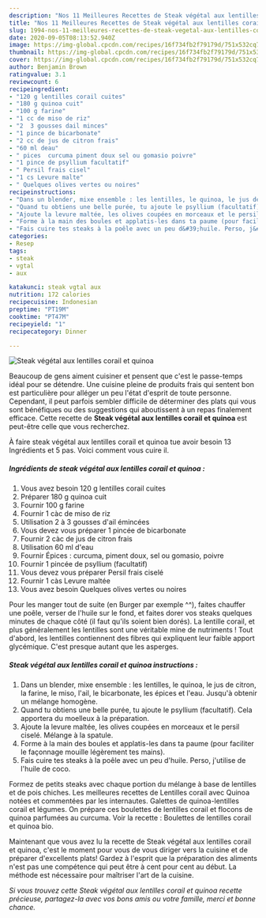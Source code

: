 ```yaml
---
description: "Nos 11 Meilleures Recettes de Steak végétal aux lentilles corail et quinoa"
title: "Nos 11 Meilleures Recettes de Steak végétal aux lentilles corail et quinoa"
slug: 1994-nos-11-meilleures-recettes-de-steak-vegetal-aux-lentilles-corail-et-quinoa
date: 2020-09-05T08:13:52.940Z
image: https://img-global.cpcdn.com/recipes/16f734fb2f79179d/751x532cq70/steak-vegetal-aux-lentilles-corail-et-quinoa-photo-principale-de-la-recette.jpg
thumbnail: https://img-global.cpcdn.com/recipes/16f734fb2f79179d/751x532cq70/steak-vegetal-aux-lentilles-corail-et-quinoa-photo-principale-de-la-recette.jpg
cover: https://img-global.cpcdn.com/recipes/16f734fb2f79179d/751x532cq70/steak-vegetal-aux-lentilles-corail-et-quinoa-photo-principale-de-la-recette.jpg
author: Benjamin Brown
ratingvalue: 3.1
reviewcount: 6
recipeingredient:
- "120 g lentilles corail cuites"
- "180 g quinoa cuit"
- "100 g farine"
- "1 cc de miso de riz"
- "2  3 gousses dail minces"
- "1 pince de bicarbonate"
- "2 cc de jus de citron frais"
- "60 ml deau"
- " pices  curcuma piment doux sel ou gomasio poivre"
- "1 pince de psyllium facultatif"
- " Persil frais cisel"
- "1 cs Levure malte"
- " Quelques olives vertes ou noires"
recipeinstructions:
- "Dans un blender, mixe ensemble : les lentilles, le quinoa, le jus de citron, la farine, le miso, l&#39;ail, le bicarbonate, les épices et l&#39;eau. Jusqu&#39;à obtenir un mélange homogène."
- "Quand tu obtiens une belle purée, tu ajoute le psyllium (facultatif). Cela apportera du moelleux à la préparation."
- "Ajoute la levure maltée, les olives coupées en morceaux et le persil ciselé. Mélange à la spatule."
- "Forme à la main des boules et applatis-les dans ta paume (pour faciliter le façonnage mouille légèrement tes mains)."
- "Fais cuire tes steaks à la poêle avec un peu d&#39;huile. Perso, j&#39;utilise de l&#39;huile de coco."
categories:
- Resep
tags:
- steak
- vgtal
- aux

katakunci: steak vgtal aux 
nutrition: 172 calories
recipecuisine: Indonesian
preptime: "PT19M"
cooktime: "PT47M"
recipeyield: "1"
recipecategory: Dinner

---
```



![Steak végétal aux lentilles corail et quinoa](https://img-global.cpcdn.com/recipes/16f734fb2f79179d/751x532cq70/steak-vegetal-aux-lentilles-corail-et-quinoa-photo-principale-de-la-recette.jpg)

Beaucoup de gens aiment cuisiner et pensent que c'est le passe-temps idéal pour se détendre. Une cuisine pleine de produits frais qui sentent bon est particulière pour alléger un peu l'état d'esprit de toute personne. Cependant, il peut parfois sembler difficile de déterminer des plats qui vous sont bénéfiques ou des suggestions qui aboutissent à un repas finalement efficace. Cette recette de <strong> Steak végétal aux lentilles corail et quinoa </strong> est peut-être celle que vous recherchez.

<!--inarticleads1-->

À faire steak végétal aux lentilles corail et quinoa tue avoir besoin 13 Ingrédients et 5 pas. Voici comment vous cuire il.

##### Ingrédients de steak végétal aux lentilles corail et quinoa :

1. Vous avez besoin 120 g lentilles corail cuites
1. Préparer 180 g quinoa cuit
1. Fournir 100 g farine
1. Fournir 1 càc de miso de riz
1. Utilisation 2 à 3 gousses d&#39;ail émincées
1. Vous devez vous préparer 1 pincée de bicarbonate
1. Fournir 2 càc de jus de citron frais
1. Utilisation 60 ml d&#39;eau
1. Fournir  Épices : curcuma, piment doux, sel ou gomasio, poivre
1. Fournir 1 pincée de psyllium (facultatif)
1. Vous devez vous préparer  Persil frais ciselé
1. Fournir 1 càs Levure maltée
1. Vous avez besoin  Quelques olives vertes ou noires


Pour les manger tout de suite (en Burger par exemple ^^), faites chauffer une poêle, verser de l&#39;huile sur le fond, et faites dorer vos steaks quelques minutes de chaque côté (il faut qu&#39;ils soient bien dorés). La lentille corail, et plus généralement les lentilles sont une véritable mine de nutriments ! Tout d&#39;abord, les lentilles contiennent des fibres qui expliquent leur faible apport glycémique. C&#39;est presque autant que les asperges. 

<!--inarticleads2-->

##### Steak végétal aux lentilles corail et quinoa instructions :

1. Dans un blender, mixe ensemble : les lentilles, le quinoa, le jus de citron, la farine, le miso, l&#39;ail, le bicarbonate, les épices et l&#39;eau. Jusqu&#39;à obtenir un mélange homogène.
1. Quand tu obtiens une belle purée, tu ajoute le psyllium (facultatif). Cela apportera du moelleux à la préparation.
1. Ajoute la levure maltée, les olives coupées en morceaux et le persil ciselé. Mélange à la spatule.
1. Forme à la main des boules et applatis-les dans ta paume (pour faciliter le façonnage mouille légèrement tes mains).
1. Fais cuire tes steaks à la poêle avec un peu d&#39;huile. Perso, j&#39;utilise de l&#39;huile de coco.


Formez de petits steaks avec chaque portion du mélange à base de lentilles et de pois chiches. Les meilleures recettes de Lentilles corail avec Quinoa notées et commentées par les internautes. Galettes de quinoa-lentilles corail et légumes. On prépare ces boulettes de lentilles corail et flocons de quinoa parfumées au curcuma. Voir la recette : Boulettes de lentilles corail et quinoa bio. 

<!--inarticleads1-->

<p>
Maintenant que vous avez lu la recette de Steak végétal aux lentilles corail et quinoa, c'est le moment pour vous de vous diriger vers la cuisine et de préparer d'excellents plats! Gardez à l'esprit que la préparation des aliments n'est pas une compétence qui peut être à cent pour cent au début. La méthode est nécessaire pour maîtriser l'art de la cuisine.
</p>

<p>
<i>Si vous trouvez cette Steak végétal aux lentilles corail et quinoa recette précieuse, partagez-la avec vos bons amis ou votre famille, merci et bonne chance.</i>
</p>
